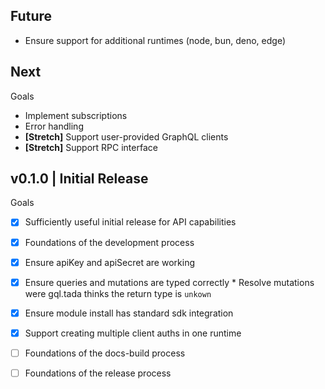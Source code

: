 ## Future
* Ensure support for additional runtimes (node, bun, deno, edge)

## Next

Goals
* Implement subscriptions
* Error handling
* **[Stretch]** Support user-provided GraphQL clients
* **[Stretch]** Support RPC interface

## v0.1.0 | Initial Release

Goals
- [x] Sufficiently useful initial release for API capabilities
- [x] Foundations of the development process
- [x] Ensure apiKey and apiSecret are working
- [x] Ensure queries and mutations are typed correctly
      * Resolve mutations were gql.tada thinks the return type is `unkown`
- [x] Ensure module install has standard sdk integration
- [x] Support creating multiple client auths in one runtime
- [ ] Foundations of the docs-build process
- [ ] Foundations of the release process

